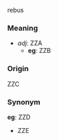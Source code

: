 rebus
### Meaning
+ _adj_: ZZA
    + __eg__: ZZB

### Origin

ZZC

### Synonym

__eg__: ZZD

+ ZZE


